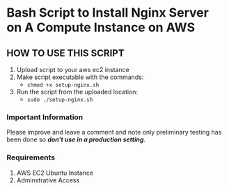 # Bash Script to Install Nginx Server on A Compute Instance on AWS
## HOW TO USE THIS SCRIPT

1. Upload script to your aws ec2 instance
2. Make script executable with the commands:
    - ```chmod +x setup-nginx.sh```
3. Run the script from the uploaded location:
    - ```sudo ./setup-nginx.sh```


### Important Information

Please improve and leave a comment and note only preliminary testing has been done so ***don't use in a production setting***.


### Requirements

1. AWS EC2 Ubuntu Instance
2. Adminstrative Access
